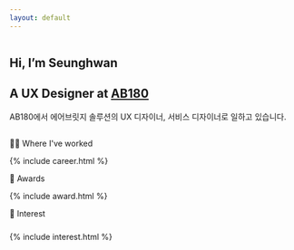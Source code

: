```yaml
---
layout: default
---
```


<div class='o-grid'>
  <div class='o-grid__col o-grid__col--full'>
    <article class='c-page'>
      <hr style='visibility:hidden'>
      <h1 class='c-page__title'>Hi, I’m Seunghwan</h1>
      <h1 class='c-page__title'>A UX Designer at <a href='https://www.ab180.co' target='blank' ref='nofollow'>AB180</a></h1>
      <p class='c-page__subtitle'>AB180에서 에어브릿지 솔루션의 UX 디자이너, 서비스 디자이너로 일하고 있습니다.</p>
      <hr style='visibility:hidden'>
      <p class='c-page__type'>👨‍🚀 Where I've worked</p>
        {% include career.html %}
      <p class='c-page__type'>🏅 Awards</p>
        {% include award.html %}
      <p class='c-page__type'>🔭 Interest</p>
      <div style='padding: 10px 0;'>
          {% include interest.html %}
      </div>
    </article>
  </div>
</div>
